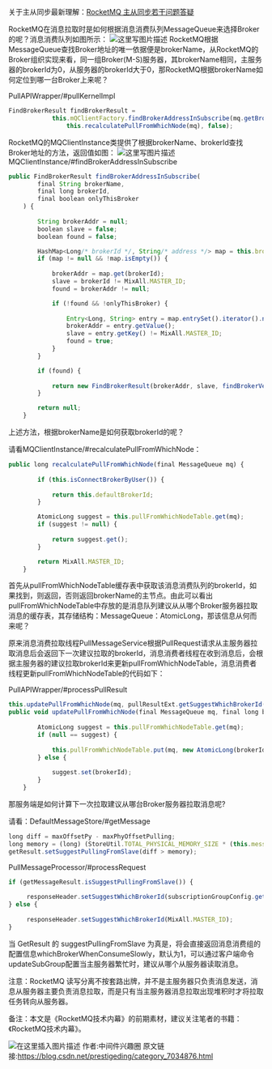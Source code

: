 关于主从同步最新理解：[RocketMQ 主从同步若干问题答疑](https://mp.weixin.qq.com/s/QnFDFBOoI6pDZf8L2KpBDg)

RocketMQ在消息拉取时是如何根据消息消费队列MessageQueue来选择Broker的呢？消息消费队列如图所示：
![这里写图片描述](https://gitee.com/hezhiyuan007/java-study/raw/master/images/rocketmqSC/fe6b4590-83c0-4940-b1d3-4ac1de9ace95.png)
RocketMQ根据MessageQueue查找Broker地址的唯一依据便是brokerName，从RocketMQ的Broker组织实现来看，同一组Broker(M-S)服务器，其brokerName相同，主服务器的brokerId为0，从服务器的brokerId大于0，那RocketMQ根据brokerName如何定位到哪一台Broker上来呢？

PullAPIWrapper/#pullKernelImpl
```js 
FindBrokerResult findBrokerResult =
            this.mQClientFactory.findBrokerAddressInSubscribe(mq.getBrokerName(),
                this.recalculatePullFromWhichNode(mq), false);
```

RocketMQ的MQClientInstance类提供了根据brokerName、brokerId查找Broker地址的方法，返回值如图：
![这里写图片描述](https://gitee.com/hezhiyuan007/java-study/raw/master/images/rocketmqSC/e6fd16b1-e9d9-4433-b143-5849eabcf189.png)
MQClientInstance/#findBrokerAddressInSubscribe

```js 
public FindBrokerResult findBrokerAddressInSubscribe(
        final String brokerName,
        final long brokerId,
        final boolean onlyThisBroker
    ) {
    
        String brokerAddr = null;
        boolean slave = false;
        boolean found = false;

        HashMap<Long/* brokerId */, String/* address */> map = this.brokerAddrTable.get(brokerName);
        if (map != null && !map.isEmpty()) {
    
            brokerAddr = map.get(brokerId);
            slave = brokerId != MixAll.MASTER_ID;
            found = brokerAddr != null;

            if (!found && !onlyThisBroker) {
    
                Entry<Long, String> entry = map.entrySet().iterator().next();
                brokerAddr = entry.getValue();
                slave = entry.getKey() != MixAll.MASTER_ID;
                found = true;
            }
        }

        if (found) {
    
            return new FindBrokerResult(brokerAddr, slave, findBrokerVersion(brokerName, brokerAddr));
        }

        return null;
    }
```

上述方法，根据brokerName是如何获取brokerId的呢？

请看MQClientInstance/#recalculatePullFromWhichNode：
```js 
public long recalculatePullFromWhichNode(final MessageQueue mq) {
    
        if (this.isConnectBrokerByUser()) {
    
            return this.defaultBrokerId;
        }

        AtomicLong suggest = this.pullFromWhichNodeTable.get(mq);
        if (suggest != null) {
    
            return suggest.get();
        }

        return MixAll.MASTER_ID;
    }
```

首先从pullFromWhichNodeTable缓存表中获取该消息消费队列的brokerId，如果找到，则返回，否则返回brokerName的主节点。由此可以看出pullFromWhichNodeTable中存放的是消息队列建议从从哪个Broker服务器拉取消息的缓存表，其存储结构：MessageQueue：AtomicLong，那该信息从何而来呢？

原来消息消费拉取线程PullMessageService根据PullRequest请求从主服务器拉取消息后会返回下一次建议拉取的brokerId，消息消费者线程在收到消息后，会根据主服务器的建议拉取brokerId来更新pullFromWhichNodeTable，消息消费者线程更新pullFromWhichNodeTable的代码如下：

PullAPIWrapper/#processPullResult
```js 
this.updatePullFromWhichNode(mq, pullResultExt.getSuggestWhichBrokerId());
public void updatePullFromWhichNode(final MessageQueue mq, final long brokerId) {
    
        AtomicLong suggest = this.pullFromWhichNodeTable.get(mq);
        if (null == suggest) {
    
            this.pullFromWhichNodeTable.put(mq, new AtomicLong(brokerId));
        } else {
    
            suggest.set(brokerId);
        }
    }
```

那服务端是如何计算下一次拉取建议从哪台Broker服务器拉取消息呢?

请看：DefaultMessageStore/#getMessage
```js 
long diff = maxOffsetPy - maxPhyOffsetPulling;
long memory = (long) (StoreUtil.TOTAL_PHYSICAL_MEMORY_SIZE * (this.messageStoreConfig.getAccessMessageInMemoryMaxRatio() / 100.0));
getResult.setSuggestPullingFromSlave(diff > memory);
```

PullMessageProcessor/#processRequest
```js 
if (getMessageResult.isSuggestPullingFromSlave()) {
    
     responseHeader.setSuggestWhichBrokerId(subscriptionGroupConfig.getWhichBrokerWhenConsumeSlowly());
} else {
    
     responseHeader.setSuggestWhichBrokerId(MixAll.MASTER_ID);
}
```

当 GetResult 的 suggestPullingFromSlave 为真是，将会直接返回消息消费组的配置信息whichBrokerWhenConsumeSlowly，默认为1，可以通过客户端命令updateSubGroup配置当主服务器繁忙时，建议从哪个从服务器读取消息。

注意：RocketMQ 读写分离不按套路出牌，并不是主服务器只负责消息发送，消息从服务器主要负责消息拉取，而是只有当主服务器消息拉取出现堆积时才将拉取任务转向从服务器。

备注：本文是《RocketMQ技术内幕》的前期素材，建议关注笔者的书籍：《RocketMQ技术内幕》。

![在这里插入图片描述](https://gitee.com/hezhiyuan007/java-study/raw/master/images/rocketmqSC/082a982a-108a-49e0-bdae-616669312a02.png)
作者:中间件兴趣圈  原文链接:https://blog.csdn.net/prestigeding/category_7034876.html
